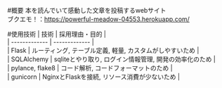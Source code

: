 #概要
本を読んでいて感動した文章を投稿するwebサイト  
ブクエモ！：https://powerful-meadow-04553.herokuapp.com/  

#使用技術
| 技術 | 採用理由・目的 |  
| ------------- | ------------- |  
| Flask | ルーティング, テーブル定義, 軽量, カスタムがしやすいため |  
| SQLAlchemy | sqliteとやり取り, ログイン情報管理, 開発の効率化のため |  
| pylance, flake8 | コード解析, コードフォーマットのため |  
| gunicorn | NginxとFlaskを接続, リソース消費が少ないため |  